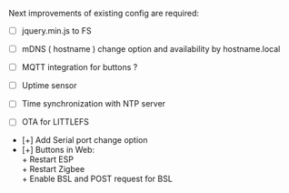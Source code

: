 Next improvements of existing config are required:

- [ ] jquery.min.js to FS
- [ ] mDNS ( hostname ) change option and availability by hostname.local
- [ ] MQTT integration for buttons ? 
- [ ] Uptime sensor
- [ ] Time synchronization with NTP server
- [ ] OTA for LITTLEFS


+ [+] Add Serial port change option
+ [+] Buttons in Web: <br>
	  + Restart ESP<br>
	  + Restart Zigbee<br>
	  + Enable BSL and POST request for BSL
